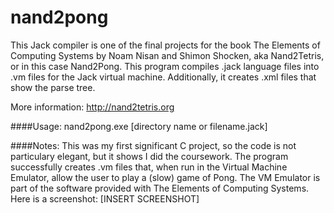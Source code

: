 # nand2pong
This Jack compiler is one of the final projects for the book The Elements of Computing Systems by Noam Nisan and Shimon Shocken, aka Nand2Tetris, or in this case Nand2Pong. This program compiles .jack language files into .vm files for the Jack virtual machine. Additionally, it creates .xml files that show the parse tree.

More information: http://nand2tetris.org

####Usage:
nand2pong.exe [directory name or filename.jack]

####Notes:
This was my first significant C project, so the code is not particulary elegant, but it shows I did the coursework. The program successfully creates .vm files that, when run in the Virtual Machine Emulator, allow the user to play a (slow) game of Pong. The VM Emulator is part of the software provided with The Elements of Computing Systems. Here is a screenshot:
[INSERT SCREENSHOT]
